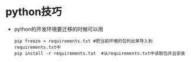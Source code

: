 # python技巧

- python的开发环境要迁移的时候可以用

  ```
  pip freeze > requirements.txt #把当前环境的包列出来导入到requirements.txt中
  pip install -r requirements.txt  #从requirements.txt中读取包并且安装
  ```

  ​